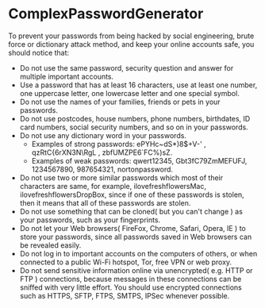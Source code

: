 # ComplexPasswordGenerator

To prevent your passwords from being hacked by social engineering, brute force or dictionary attack method, and keep your online accounts safe, you should notice that:

* Do not use the same password, security question and answer for multiple important accounts.
* Use a password that has at least 16 characters, use at least one number, one uppercase letter, one lowercase letter and one special symbol.
* Do not use the names of your families, friends or pets in your passwords.
* Do not use postcodes, house numbers, phone numbers, birthdates, ID card numbers, social security numbers, and so on in your passwords.
* Do not use any dictionary word in your passwords. 
  * Examples of strong passwords: ePYHc~dS*)8$+V-' , qzRtC{6rXN3N\RgL , zbfUMZPE6`FC%)sZ.
  * Examples of weak passwords: qwert12345, Gbt3fC79ZmMEFUFJ, 1234567890, 987654321, nortonpassword.
* Do not use two or more similar passwords which most of their characters are same, for example, ilovefreshflowersMac, ilovefreshflowersDropBox, since if one of these passwords is stolen, then it means that all of these passwords are stolen.
* Do not use something that can be cloned( but you can't change ) as your passwords, such as your fingerprints.
* Do not let your Web browsers( FireFox, Chrome, Safari, Opera, IE ) to store your passwords, since all passwords saved in Web browsers can be revealed easily.
* Do not log in to important accounts on the computers of others, or when connected to a public Wi-Fi hotspot, Tor, free VPN or web proxy.
* Do not send sensitive information online via unencrypted( e.g. HTTP or FTP ) connections, because messages in these connections can be sniffed with very little effort. You should use encrypted connections such as HTTPS, SFTP, FTPS, SMTPS, IPSec whenever possible.